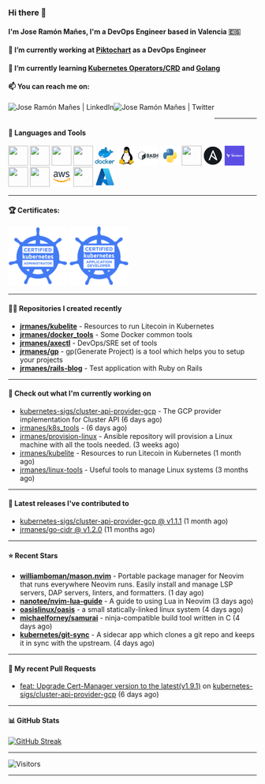 ### Hi there 👋

#### I'm Jose Ramón Mañes, I'm a DevOps Engineer based in Valencia 🇪🇸

####  🔭 I’m currently working at [Piktochart](https://piktochart.com/) as a DevOps Engineer
####  🌱 I’m currently learning [Kubernetes Operators/CRD](https://kubernetes.io/docs/concepts/extend-kubernetes/operator/) and [Golang](http://golang.org/)
####  📫 You can reach me on:

<a href="https://www.linkedin.com/in/joseramonmanesblasco/"><img align="left" alt="Jose Ramón Mañes | LinkedIn" height="32" src="https://img.shields.io/badge/linkedin-%230077B5.svg?&style=for-the-badge&logo=linkedin&logoColor=white"/></a>
<a href="https://twitter.com/jrmanes_"><img align="left" alt="Jose Ramón Mañes | Twitter" height="32" src="https://img.shields.io/badge/Twitter-1DA1F2?style=for-the-badge&logo=twitter&logoColor=white"/></a>
<br/>

---

#### 🔨 Languages and Tools
<p align="left">
<code><img width="40" height="40" src="https://go.dev/blog/go-brand/Go-Logo/PNG/Go-Logo_Blue.png"></code>
<code><img width="40" height="40" src="https://www.vectorlogo.zone/logos/kubernetes/kubernetes-icon.svg"></code>
<code><img width="40" height="40" src="https://cncf-branding.netlify.app/img/projects/argo/icon/color/argo-icon-color.png"></code>
<code><img width="40" height="40" src="https://camo.githubusercontent.com/bd5b74426b7087fe4c8568458993dfff11001c3b9f0a2483e1da43650cbe0672/68747470733a2f2f7777772e766563746f726c6f676f2e7a6f6e652f6c6f676f732f697374696f696f2f697374696f696f2d69636f6e2e737667"></code>
<code><img width="40" height="40" src="https://github.com/github/explore/raw/main/topics/docker/docker.png"></code>
<code><img width="40" height="40" src="https://github.com/github/explore/raw/main/topics/linux/linux.png"></code>
<code><img width="40" height="40" src="https://github.com/github/explore/raw/main/topics/bash/bash.png"></code>
<code><img width="40" height="40" src="https://raw.githubusercontent.com/github/explore/main/topics/python/python.png"></code>
<code><img width="40" height="40" src="https://miqh.gallerycdn.vsassets.io/extensions/miqh/vscode-language-rust/0.14.0/1536151476041/Microsoft.VisualStudio.Services.Icons.Default"></code>
<code><img width="40" height="40" src="https://github.com/github/explore/raw/main/topics/ansible/ansible.png"></code>
<code><img width="40" height="40" src="https://raw.githubusercontent.com/github/explore/80688e429a7d4ef2fca1e82350fe8e3517d3494d/topics/terraform/terraform.png"></code>
<code><img width="40" height="40" src="https://www.vectorlogo.zone/logos/vagrantup/vagrantup-icon.svg"></code>
<code><img width="40" height="40" src="https://avatars.githubusercontent.com/u/10203055?s=200&v=4"></code>
<code><img width="40" height="40" src="https://github.com/github/explore/raw/main/topics/aws/aws.png"></code>
<code><img width="40" height="40" src="https://www.vectorlogo.zone/logos/google_cloud/google_cloud-icon.svg"></code>
<code><img width="40" height="40" src="https://raw.githubusercontent.com/github/explore/80688e429a7d4ef2fca1e82350fe8e3517d3494d/topics/azure/azure.png"></code>
</p>

---

#### 🏆 Certificates:

<a href="https://www.credly.com/badges/bbcfc5a2-085d-4661-b385-0ce108904e8c/public_url"><img alt="CKA" width="120" height="120" src="https://raw.githubusercontent.com/cncf/artwork/master/other/cka/color/kubernetes-cka-color.png"/></a>
<a href="https://www.credly.com/badges/bbcfc5a2-085d-4661-b385-0ce108904e8c/public_url"><img alt="CKAD" width="120" height="120" src="https://raw.githubusercontent.com/cncf/artwork/master/other/ckad/color/kubernetes-ckad-color.png"/></a>

---

#### 👨‍💻 Repositories I created recently
- **[jrmanes/kubelite](https://github.com/jrmanes/kubelite)** - Resources to run Litecoin in Kubernetes
- **[jrmanes/docker_tools](https://github.com/jrmanes/docker_tools)** - Some Docker common tools
- **[jrmanes/axectl](https://github.com/jrmanes/axectl)** - DevOps/SRE set of tools
- **[jrmanes/gp](https://github.com/jrmanes/gp)** - gp(Generate Project) is a tool which helps you to setup your projects 
- **[jrmanes/rails-blog](https://github.com/jrmanes/rails-blog)** - Test application with Ruby on Rails

---

#### 👷 Check out what I'm currently working on


- [kubernetes-sigs/cluster-api-provider-gcp](https://github.com/kubernetes-sigs/cluster-api-provider-gcp) - The GCP provider implementation for Cluster API (6 days ago)
- [jrmanes/k8s_tools](https://github.com/jrmanes/k8s_tools) -  (6 days ago)
- [jrmanes/provision-linux](https://github.com/jrmanes/provision-linux) - Ansible repository will provision a Linux machine with all the tools needed. (3 weeks ago)
- [jrmanes/kubelite](https://github.com/jrmanes/kubelite) - Resources to run Litecoin in Kubernetes (1 month ago)
- [jrmanes/linux-tools](https://github.com/jrmanes/linux-tools) - Useful tools to manage Linux systems (3 months ago)

---

#### 🚀 Latest releases I've contributed to


- [kubernetes-sigs/cluster-api-provider-gcp @ v1.1.1](https://github.com/kubernetes-sigs/cluster-api-provider-gcp/releases/tag/v1.1.1) (1 month ago)
- [jrmanes/go-cidr @ v1.2.0](https://github.com/jrmanes/go-cidr/releases/tag/v1.2.0) (11 months ago)

---

#### ⭐ Recent Stars


- **[williamboman/mason.nvim](https://github.com/williamboman/mason.nvim)** - Portable package manager for Neovim that runs everywhere Neovim runs. Easily install and manage LSP servers, DAP servers, linters, and formatters. (1 day ago)
- **[nanotee/nvim-lua-guide](https://github.com/nanotee/nvim-lua-guide)** - A guide to using Lua in Neovim (3 days ago)
- **[oasislinux/oasis](https://github.com/oasislinux/oasis)** - a small statically-linked linux system (4 days ago)
- **[michaelforney/samurai](https://github.com/michaelforney/samurai)** - ninja-compatible build tool written in C (4 days ago)
- **[kubernetes/git-sync](https://github.com/kubernetes/git-sync)** - A sidecar app which clones a git repo and keeps it in sync with the upstream. (4 days ago)

---

#### 🔨 My recent Pull Requests


- [feat: Upgrade Cert-Manager version to the latest(v1.9.1)](https://github.com/kubernetes-sigs/cluster-api-provider-gcp/pull/699) on [kubernetes-sigs/cluster-api-provider-gcp](https://github.com/kubernetes-sigs/cluster-api-provider-gcp) (6 days ago)

---

#### 📊 GitHub Stats

[![GitHub Streak](https://github-readme-streak-stats.herokuapp.com?user=jrmanes&theme=tokyonight&date_format=M%20j%5B%2C%20Y%5D)](https://git.io/streak-stats) 

--- 

![Visitors](https://visitor-badge.glitch.me/badge?page_id=github/jrmanes)

---
